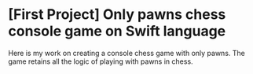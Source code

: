 # [First Project] Only pawns chess console game on Swift language
Here is my work on creating a console chess game with only pawns. The game retains all the logic of playing with pawns in chess.
